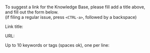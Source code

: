 To suggest a link for the Knowledge Base, please fill add a title above,<br />
and fill out the form below.<br />
(if filing a regular issue, press `<CTRL-a>`, followed by a backspace)

Link title:

URL:

Up to 10 keywords or tags (spaces ok), one per line:
